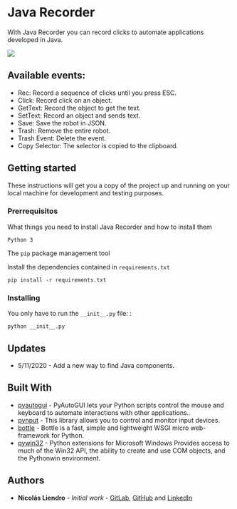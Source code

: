 # Java Recorder
With Java Recorder you can record clicks to automate applications developed in Java.

<img src="https://i.imgur.com/aOGqPqL.png"/>

## Available events:
- Rec: Record a sequence of clicks until you press ESC.
- Click: Record click on an object.
- GetText: Record the object to get the text.
- SetText: Record an object and sends text.
- Save: Save the robot in JSON.
- Trash: Remove the entire robot.
- Trash Event: Delete the event.
- Copy Selector: The selector is copied to the clipboard.


## Getting started
These instructions will get you a copy of the project up and running on your local machine for development and testing purposes.

### Prerrequisitos

What things you need to install Java Recorder and how to install them

```
Python 3
```

The `pip` package management tool

Install the dependencies contained in `requirements.txt`

```
pip install -r requirements.txt
```

### Installing

You only have to run the `__init__.py` file: :

```
python __init__.py
```

## Updates

- 5/11/2020 - Add a new way to find Java components.

## Built With

- [pyautogui](https://pyautogui.readthedocs.io/en/latest/) - PyAutoGUI lets your Python scripts control the mouse and keyboard to automate interactions with other applications..
- [pynput](https://pynput.readthedocs.io/en/latest/) - This library allows you to control and monitor input devices.
- [bottle](https://bottlepy.org/docs/dev/) - Bottle is a fast, simple and lightweight WSGI micro web-framework for Python.
- [pywin32](https://github.com/mhammond/pywin32) - Python extensions for Microsoft Windows Provides access to much of the Win32 API, the ability to create and use COM objects, and the Pythonwin environment.


## Authors

- **Nicolás Liendro** - _Initial work_ - [GitLab](https://gitlab.com/NicoLiendro14),
  [GitHub](https://github.com/NicoLiendro14) and
  [LinkedIn](https://www.linkedin.com/in/nicol%C3%A1s-liendro-00248a178/)


